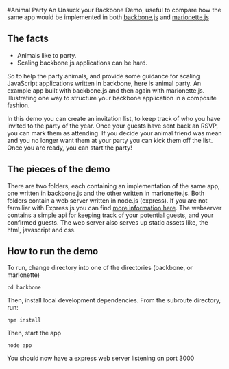 #Animal Party 
An Unsuck your Backbone Demo, useful to compare how the same app would be implemented in both [backbone.js](http://backbonejs.org/) and [marionette.js](marionettejs.com)

## The facts
 - Animals like to party.
 - Scaling backbone.js applications can be hard.
 
So to help the party animals, and provide some guidance for scaling JavaScript applications written in backbone, here is animal party.
An example app built with backbone.js and then again with marionette.js. Illustrating one way to structure your backbone application in a composite fashion.

In this demo you can create an invitation list, to keep track of who you have invited to the party of the year. Once your guests have sent back an RSVP, 
you can mark them as attending. If you decide your animal friend was mean and you no longer want them at your party
you can kick them off the list. Once you are ready, you can start the party! 

## The pieces of the demo

There are two folders, each containing an implementation of the same app, one written in backbone.js and the other written in marionette.js.
Both folders contain a web server written in node.js (express). If you are not farmiliar with Express.js you can find [more information here](http://expressjs.com/). The webserver contains a simple api for keeping track of your potential guests, and your confirmed guests.
The web server also serves up static assets like, the html, javascript and css.

## How to run the demo

To run, change directory into one of the directories (backbone, or marionette)

```
cd backbone
```

Then, install local development dependencies.  From the subroute directory, run:

```
npm install
```

Then, start the app
```
node app
```

You should now have a express web server listening on port 3000

